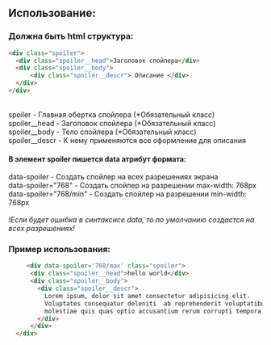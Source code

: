 ## Использование: 
  ### Должна быть html структура:
  ```html
  <div class="spoiler">
    <div class="spoiler__head">Заголовок спойлера</div>
    <div class="spoiler__body">
        <div class="spoiler__descr"> Описание </div>
    </div>
  </div> 
  ```
  <br>
  spoiler - Главная обертка спойлера (*Обязательный класс)<br>
  spoiler__head - Заголовок спойлера (*Обязательный класс)<br>
  spoiler__body - Тело спойлера (*Обязательный класс)<br>
  spoiler__descr - К нему применяются все оформление для описания
  
  #### В элемент spoiler пишется data атрибут формата:
  data-spoiler - Создать спойлер на всех разрешениях экрана <br>
  data-spoiler="768" - Создать спойлер на разрешении max-width: 768px <br>
  data-spoiler="768/min" - Создать спойлер на разрешении min-width: 768px <br>
  <br>
  <i>!Если будет ошибка в синтаксисе data, то по умолчанию создастся на всех разрешениях!</i>


### Пример использования: 
  ```html
       <div data-spoiler='768/max' class="spoiler">
        <div class="spoiler__head">hello world</div>
        <div class="spoiler__body">
          <div class="spoiler__descr">
            Lorem ipsum, dolor sit amet consectetur adipisicing elit. 
            Voluptates consequatur deleniti  ab reprehenderit voluptatibus enim a facere quod aliquid, 
            molestiae quis quas optio accusantium rerum corrupti tempora! Praesentium, odio similique.
          </div>
        </div>
    </div>
  ```
